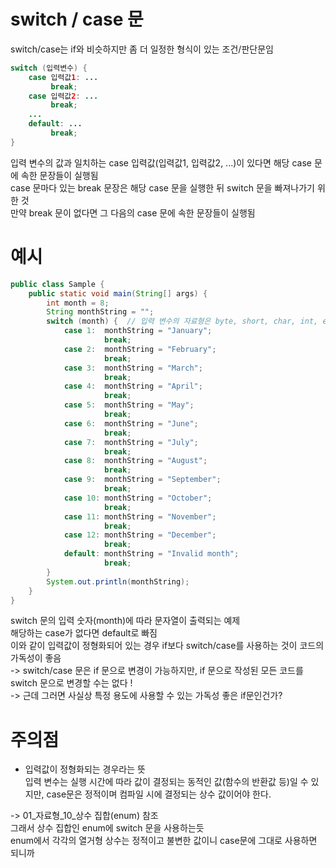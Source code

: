 # switch / case 문
switch/case는 if와 비슷하지만 좀 더 일정한 형식이 있는 조건/판단문임   
```Java
switch (입력변수) {
    case 입력값1: ...
         break;
    case 입력값2: ...
         break;
    ...
    default: ...
         break;
}

```
입력 변수의 값과 일치하는 case 입력값(입력값1, 입력값2, ...)이 있다면 해당 case 문에 속한 문장들이 실행됨   
case 문마다 있는 break 문장은 해당 case 문을 실행한 뒤 switch 문을 빠져나가기 위한 것   
만약 break 문이 없다면 그 다음의 case 문에 속한 문장들이 실행됨

# 예시 
```Java
public class Sample {
    public static void main(String[] args) {
        int month = 8;
        String monthString = "";
        switch (month) {  // 입력 변수의 자료형은 byte, short, char, int, enum, String만 가능하다.
            case 1:  monthString = "January";
                     break;
            case 2:  monthString = "February";
                     break;
            case 3:  monthString = "March";
                     break;
            case 4:  monthString = "April";
                     break;
            case 5:  monthString = "May";
                     break;
            case 6:  monthString = "June";
                     break;
            case 7:  monthString = "July";
                     break;
            case 8:  monthString = "August";
                     break;
            case 9:  monthString = "September";
                     break;
            case 10: monthString = "October";
                     break;
            case 11: monthString = "November";
                     break;
            case 12: monthString = "December";
                     break;
            default: monthString = "Invalid month";
                     break;
        }
        System.out.println(monthString);
    }
}
```
switch 문의 입력 숫자(month)에 따라 문자열이 출력되는 예제   
해당하는 case가 없다면 default로 빠짐   
이와 같이 입력값이 정형화되어 있는 경우 if보다 switch/case를 사용하는 것이 코드의 가독성이 좋음   
-> switch/case 문은 if 문으로 변경이 가능하지만, if 문으로 작성된 모든 코드를 switch 문으로 변경할 수는 없다 !   
-> 근데 그러면 사실상 특정 용도에 사용할 수 있는 가독성 좋은 if문인건가?

# 주의점
- 입력값이 정형화되는 경우라는 뜻   
입력 변수는 실행 시간에 따라 값이 결정되는 동적인 값(함수의 반환값 등)일 수 있지만, case문은 정적이며 컴파일 시에 결정되는 상수 값이어야 한다.   
   
-> 01_자료형_10_상수 집합(enum) 참조   
그래서 상수 집합인 enum에 switch 문을 사용하는듯   
enum에서 각각의 열거형 상수는 정적이고 불변한 값이니 case문에 그대로 사용하면 되니까